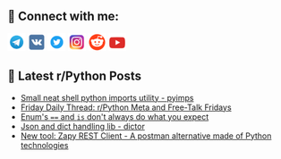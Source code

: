 ## 🔎 Connect with me:
[<img src="https://github.com/bullbesh/bullbesh/blob/main/images/Telegram.png" width="32" height="32" />](https://t.me/bullbesh)
[<img src="https://github.com/bullbesh/bullbesh/blob/main/images/VK.png" width="32" height="32" />](https://vk.com/bullbesh)
[<img src="https://github.com/bullbesh/bullbesh/blob/main/images/Twitter.png" width="32" height="32" />](https://twitter.com/bullbesh1)
[<img src="https://github.com/bullbesh/bullbesh/blob/main/images/Instagram.png" width="32" height="32" />](https://www.instagram.com/bullbesh)
[<img src="https://github.com/bullbesh/bullbesh/blob/main/images/Reddit.png" width="32" height="32" />](https://www.reddit.com/user/bullbesh)
[<img src="https://github.com/bullbesh/bullbesh/blob/main/images/YouTube.png" width="32" height="32" />](https://www.youtube.com/channel/UCtfjRs6uzgq5mfm8S06WTcg)

## 📕 Latest r/Python Posts
<!-- BLOG-POST-LIST:START -->
- [Small neat shell python imports utility - pyimps](https://www.reddit.com/r/Python/comments/1abacsy/small_neat_shell_python_imports_utility_pyimps/)
- [Friday Daily Thread: r/Python Meta and Free-Talk Fridays](https://www.reddit.com/r/Python/comments/19fnsfg/friday_daily_thread_rpython_meta_and_freetalk/)
- [Enum&#39;s `==` and `is` don&#39;t always do what you expect](https://www.reddit.com/r/Python/comments/19fne05/enums_and_is_dont_always_do_what_you_expect/)
- [Json and dict handling lib - dictor](https://www.reddit.com/r/Python/comments/19fnb39/json_and_dict_handling_lib_dictor/)
- [New tool: Zapy REST Client - A postman alternative made of Python technologies](https://www.reddit.com/r/Python/comments/19fd3j1/new_tool_zapy_rest_client_a_postman_alternative/)
<!-- BLOG-POST-LIST:END -->

